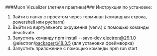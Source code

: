 ###Muon Vizualizer (летняя практика)###
Инструкция по установке:
1. Зайти в папку с проектом через терминал (командная строка, powershell или pycharm)
2. Выйти из виртуального окружения (venv.) с помощью команды deactivate.
3. Запустить команду  npm install --save-dev electron@29.1.0 @electron/packager@18.3.5 (для установки фреймворка)
4. Запустить приложение с помощью команды npm run start


